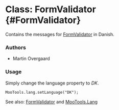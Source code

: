 Class: FormValidator {#FormValidator}
=====================================

Contains the messages for [FormValidator][] in Danish.

### Authors

* Martin Overgaard

### Usage

Simply change the language property to *DK*.

	MooTools.lang.setLanguage("DK");

See also: [FormValidator][] and [MooTools.Lang][]

[FormValidator]: http://www.mootools.net/more/docs/Forms/FormValidator#FormValidator
[MooTools.Lang]: http://www.mootools.net/more/docs/Core/MooTools.Lang